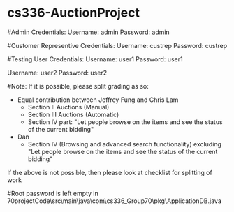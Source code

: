 # cs336-AuctionProject

#Admin Credentials:
Username: admin
Password: admin


#Customer Representive Credentials:
Username: custrep
Password: custrep


#Testing User Credentials:
Username: user1
Password: user1

Username: user2
Password: user2


#Note:
If it is possible, please split grading as so:
- Equal contribution between Jeffrey Fung and Chris Lam
	- Section II Auctions (Manual) 
	- Section III Auctions (Automatic)
	- Section IV part: "Let people browse on the items and see the status of the current bidding"
- Dan
	- Section IV (Browsing and advanced search functionality) excluding "Let people browse on the items and see the status of the current bidding"

If the above is not possible, then please look at checklist for splitting of work


#Root password is left empty in 70projectCode\src\main\java\com\cs336_Group70\pkg\ApplicationDB.java
